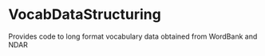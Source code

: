 # VocabDataStructuring
Provides code to long format vocabulary data obtained from WordBank and NDAR
